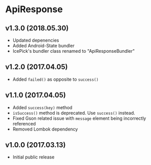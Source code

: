 ApiResponse
===========

v1.3.0 (2018.05.30)
-------------------
- Updated depenencies
- Added Android-State bundler
- IcePick's bundler class renamed to "ApiResponseBundler"


v1.2.0 (2017.04.05)
-------------------
- Added `failed()` as opposite to `success()`


v1.1.0 (2017.04.05)
-------------------
- Added `success(key)` method
- `isSuccess()` method is deprecated. Use `success()` instead.
- Fixed Gson related issue with `message` element being incorrectly referenced
- Removed Lombok dependency


v1.0.0 (2017.03.13)
-------------------
- Initial public release
